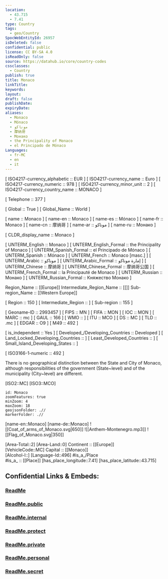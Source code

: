 ```yaml
---
location:
  - 43.715
  - 7.41
type: Country
tags:
  - geo/Country
SpocWebEntityId: 26957
isDeleted: false
confidential: public
license: CC BY-SA 4.0
isReadOnly: false
source: https://datahub.io/core/country-codes
cssclasses:
  - Country
publish: true
title: Monaco
linkTitle:
keywords:
layout:
draft: false
publishDate:
expiryDate:
aliases:
  - Monaco
  - Mónaco
  - موناكو
  - 摩纳哥
  - Монако
  - the Principality of Monaco
  - el Principado de Mónaco
Languages:
  - fr-MC
  - en
  - it
---
```



[	ISO4217-currency_alphabetic	 :: EUR ] 
[	ISO4217-currency_name	 :: Euro ] 
[	ISO4217-currency_numeric	 :: 978 ] 
[	ISO4217-currency_minor_unit	 :: 2 ] 
[	ISO4217-currency_country_name	 :: MONACO ] 

[	Telephone	 :: 377 ] 

[	Global	 :: True ] 
[	Global_Name	 :: World ] 

[	name	 :: Monaco ] 
[	name-en	 :: Monaco ] 
[	name-es	 :: Mónaco ] 
[	name-fr	 :: Monaco ] 
[	name-cn	 :: 摩纳哥 ] 
[	name-ar	 :: موناكو ] 
[	name-ru	 :: Монако ] 

[	CLDR_display_name	 :: Monaco ] 

[	UNTERM_English	 :: Monaco ] 
[	UNTERM_English_Formal	 :: the Principality of Monaco ] 
[	UNTERM_Spanish_Formal	 :: el Principado de Mónaco ] 
[	UNTERM_Spanish	 :: Mónaco ] 
[	UNTERM_French	 :: Monaco [masc.] ] 
[	UNTERM_Arabic	 :: موناكو ] 
[	UNTERM_Arabic_Formal	 :: إمارة موناكو ] 
[	UNTERM_Chinese	 :: 摩纳哥 ] 
[	UNTERM_Chinese_Formal	 :: 摩纳哥公国 ] 
[	UNTERM_French_Formal	 :: la Principauté de Monaco ] 
[	UNTERM_Russian	 :: Монако ] 
[	UNTERM_Russian_Formal	 :: Княжество Монако ] 

Region_Name ::  [[Europe]] 
Intermediate_Region_Name ::  [[]] 
Sub-region_Name ::  [[Western Europe]] 

[	Region	 :: 150 ] 
[	Intermediate_Region	 ::  ] 
[	Sub-region	 :: 155 ] 

[	Geoname-ID	 :: 2993457 ] 
[	FIPS	 :: MN ] 
[	FIFA	 :: MON ] 
[	IOC	 :: MON ] 
[	MARC	 :: mc ] 
[	GAUL	 :: 166 ] 
[	WMO	 ::  ] 
[	ITU	 :: MCO ] 
[	DS	 :: MC ] 
[	TLD	 :: .mc ] 
[	EDGAR	 :: O9 ] 
[	M49	 :: 492 ] 

[	is_independent	 :: Yes ] 
[	Developed_/Developing_Countries	 :: Developed ] 
[	Land_Locked_Developing_Countries	 ::  ] 
[	Least_Developed_Countries	 ::  ] 
[	Small_Island_Developing_States	 ::  ] 

[	ISO3166-1-numeric	 :: 492 ] 




There is no geographical distinction between the State and City of Monaco,
although responsibilities of the government (State~level) and of the municipality (City~level) are different.

[ISO2::MC] 
[ISO3::MCO] 
```leaflet
id: Monaco
zoomFeatures: true 
minZoom: 4 
maxZoom: 18
geojsonFolder: .// 
markerFolder: .//
```

[name-en::Monaco] 
[name-de::Monaco] 
![[Coat_of_arms_of_Monaco.svg|650]] 
![[Anthem-Montenegro.mp3]] 
![[Flag_of_Monaco.svg|350]] 

[Area-Total::2] 
[Area-Land::0] 
Continent :: [[Europe]]  
[VehicleCode::MC] 
Capital :: [[Monaco]]  
[Alcohol-l::] 
[Language-Id::496] 
#is_a_/Place  
#is_a_ :: [[Place]] 
[has_place_longitude::7.41] 
[has_place_latitude::43.715] 


## Confidential Links & Embeds: 

### [ReadMe](/_Standards/Earth/Continent/Europe/Europe~West/Monaco/ReadMe.md) 

### [ReadMe.public](/_public/Earth/Continent/Europe/Europe~West/Monaco/ReadMe.public.md) 

### [ReadMe.internal](/_internal/Earth/Continent/Europe/Europe~West/Monaco/ReadMe.internal.md) 

### [ReadMe.protect](/_protect/Earth/Continent/Europe/Europe~West/Monaco/ReadMe.protect.md) 

### [ReadMe.private](/_private/Earth/Continent/Europe/Europe~West/Monaco/ReadMe.private.md) 

### [ReadMe.personal](/_personal/Earth/Continent/Europe/Europe~West/Monaco/ReadMe.personal.md) 

### [ReadMe.secret](/_secret/Earth/Continent/Europe/Europe~West/Monaco/ReadMe.secret.md)

